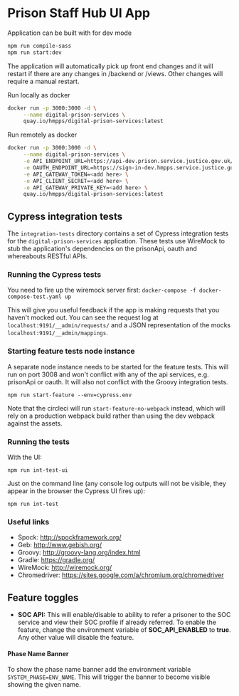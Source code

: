 # Prison Staff Hub UI App

Application can be built with for dev mode

```bash
npm run compile-sass
npm run start:dev
```

The application will automatically pick up front end changes and it will restart if there are any changes in /backend or /views.
Other changes will require a manual restart.

Run locally as docker

```bash
docker run -p 3000:3000 -d \
     --name digital-prison-services \
     quay.io/hmpps/digital-prison-services:latest
```

Run remotely as docker

```bash
docker run -p 3000:3000 -d \
     --name digital-prison-services \
     -e API_ENDPOINT_URL=https://api-dev.prison.service.justice.gov.uk/ \
     -e OAUTH_ENDPOINT_URL=https://sign-in-dev.hmpps.service.justice.gov.uk/auth/ \
     -e API_GATEWAY_TOKEN=<add here> \
     -e API_CLIENT_SECRET=<add here> \
     -e API_GATEWAY_PRIVATE_KEY=<add here> \
     quay.io/hmpps/digital-prison-services:latest
```

## Cypress integration tests

The `integration-tests` directory contains a set of Cypress integration tests for the `digital-prison-services` application.
These tests use WireMock to stub the application's dependencies on the prisonApi, oauth and whereabouts RESTful APIs.

### Running the Cypress tests

You need to fire up the wiremock server first:
```docker-compose -f docker-compose-test.yaml up```

This will give you useful feedback if the app is making requests that you haven't mocked out. You can see
the request log at `localhost:9191/__admin/requests/` and a JSON representation of the mocks `localhost:9191/__admin/mappings`.

### Starting feature tests node instance

A separate node instance needs to be started for the feature tests. This will run on port 3008 and won't conflict
with any of the api services, e.g. prisonApi or oauth. It will also not conflict with the Groovy integration tests.

```npm run start-feature --env=cypress.env```

Note that the circleci will run `start-feature-no-webpack` instead, which will rely on a production webpack build
rather than using the dev webpack against the assets.

### Running the tests

With the UI:
```
npm run int-test-ui
```

Just on the command line (any console log outputs will not be visible, they appear in the browser the Cypress UI fires up):
```
npm run int-test
```

### Useful links

- Spock: http://spockframework.org/
- Geb: http://www.gebish.org/
- Groovy: http://groovy-lang.org/index.html
- Gradle: https://gradle.org/
- WireMock: http://wiremock.org/
- Chromedriver: https://sites.google.com/a/chromium.org/chromedriver

## Feature toggles
- **SOC API:**
This will enable/disable to ability to refer a prisoner to the SOC service and view their SOC profile if already referred.
To enable the feature, change the environment variable of **SOC_API_ENABLED** to **true**. Any other value will disable the feature. 

#### Phase Name Banner
To show the phase name banner add the environment variable ``` SYSTEM_PHASE=ENV_NAME ```. 
This will trigger the banner to become visible showing the given name.